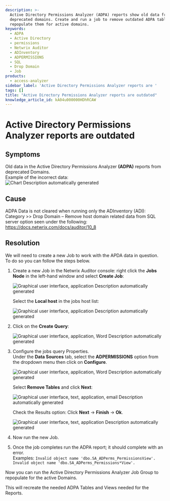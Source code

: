 ```yaml
---
description: >-
  Active Directory Permissions Analyzer (ADPA) reports show old data from
  deprecated domains. Create and run a job to remove outdated ADPA tables and
  repopulate them for active domains.
keywords:
  - ADPA
  - Active Directory
  - permissions
  - Netwrix Auditor
  - ADInventory
  - ADPERMISSIONS
  - SQL
  - Drop Domain
  - Job
products:
  - access-analyzer
sidebar_label: 'Active Directory Permissions Analyzer reports are '
tags: []
title: "Active Directory Permissions Analyzer reports are outdated"
knowledge_article_id: kA04u000000HDhRCAW
---
```


# Active Directory Permissions Analyzer reports are outdated

## Symptoms

Old data in the Active Directory Permissions Analyzer **(ADPA)** reports from deprecated Domains.  
Example of the incorrect data:  
![Chart  Description automatically generated](images/ka04u000000HdDV_0EM4u0000084aiy.png)

## Cause

ADPA Data is not cleared when running only the ADInventory (ADI): Category >> Drop Domain – Remove host domain related data from SQL server option seen under the following:  
https://docs.netwrix.com/docs/auditor/10_8

## Resolution

We will need to create a new Job to work with the APDA data in question.  
To do so you can follow the steps below.

1. Create a new Job in the Netwrix Auditor console: right click the **Jobs Node** in the left-hand window and select **Create Job**:

   ![Graphical user interface, application  Description automatically generated](images/ka04u000000HdDV_0EM4u0000084aiz.png)

   Select the **Local host** in the jobs host list:

   ![Graphical user interface, application  Description automatically generated](images/ka04u000000HdDV_0EM4u0000084aj0.png)

2. Click on the **Create Query**:

   ![Graphical user interface, application, Word  Description automatically generated](images/ka04u000000HdDV_0EM4u0000084aj1.png)

3. Configure the jobs query Properties.  
   Under the **Data Sources** tab, select the **ADPERMISSIONS** option from the dropdown menu then click on **Configure**.

   ![Graphical user interface, application, Word  Description automatically generated](images/ka04u000000HdDV_0EM4u0000084aj2.png)

   Select **Remove Tables** and click **Next**:

   ![Graphical user interface, text, application, email  Description automatically generated](images/ka04u000000HdDV_0EM4u0000084aj3.png)

   Check the Results option: Click **Next** → **Finish** → **Ok**.

   ![Graphical user interface, text, application  Description automatically generated](images/ka04u000000HdDV_0EM4u0000084aj4.png)

4. Now run the new Job.

5. Once the job completes run the ADPA report; it should complete with an error.  
   Examples:
   `Invalid object name 'dbo.SA_ADPerms_PermissionsView'.`  
   `Invalid object name 'dbo.SA_ADPerms_Permissions*View'.`

Now you can run the Active Directory Permissions Analyzer Job Group to repopulate for the active Domains.

This will recreate the needed ADPA Tables and Views needed for the Reports.
